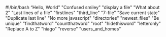 #!/bin/bash
“Hello, World"
"Confused smiley"
"display a file"
"What about 2"
"Last lines of a file"
"firstlines"
"third_line"
"7-file"
"Save current state"
"Duplicate last line"
"No more javascript"
"directories"
"newest_files"
"Be unique"
"findthatword"
"countthatword"
"root"
"hidethisword"
"letteronly"
"Replace A to Z"
"hiago"
"reverse"
"users_and_homes"
 
